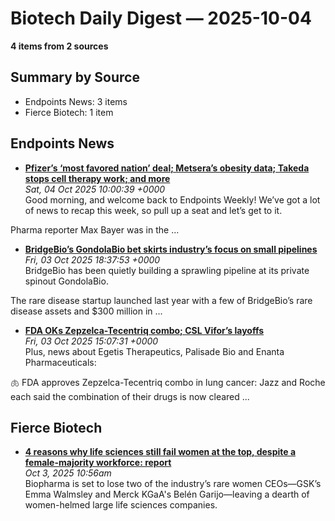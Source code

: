 # Biotech Daily Digest — 2025-10-04

**4 items from 2 sources**

## Summary by Source

- Endpoints News: 3 items
- Fierce Biotech: 1 item


## Endpoints News

- **[Pfizer’s ‘most favored nation’ deal; Metsera’s obesity data; Takeda stops cell therapy work; and more](https://endpoints.news/pfizers-most-favored-nation-deal-metseras-obesity-data-takeda-stops-cell-therapy-work-and-more/)**  
  _Sat, 04 Oct 2025 10:00:39 +0000_  
  Good morning, and welcome back to Endpoints Weekly! We’ve got a lot of news to recap this week, so pull up a seat and let’s get to it.

 Pharma reporter Max Bayer was in the ...

- **[BridgeBio’s GondolaBio bet skirts industry’s focus on small pipelines](https://endpoints.news/bridgebios-gondolabio-bet-skirts-industrys-focus-on-small-pipelines/)**  
  _Fri, 03 Oct 2025 18:37:53 +0000_  
  BridgeBio has been quietly building a sprawling pipeline at its private spinout GondolaBio.

 The rare disease startup launched last year with a few of BridgeBio’s rare disease assets and $300 million in ...

- **[FDA OKs Zepzelca-Tecentriq combo; CSL Vifor’s layoffs](https://endpoints.news/fda-oks-zepzelca-tecentriq-combo-csl-vifors-layoffs/)**  
  _Fri, 03 Oct 2025 15:07:31 +0000_  
  Plus, news about Egetis Therapeutics, Palisade Bio and Enanta Pharmaceuticals:

 🫁 FDA approves Zepzelca-Tecentriq combo in lung cancer: Jazz and Roche each said the combination of their drugs is now cleared ...


## Fierce Biotech

- **[<a href="https://www.fiercebiotech.com/biotech/4-reasons-why-life-sciences-still-fails-women-top-despite-female-majority-workforce-report" hreflang="en">4 reasons why life sciences still fail women at the top, despite a female-majority workforce: report</a>](https://www.fiercebiotech.com/biotech/4-reasons-why-life-sciences-still-fails-women-top-despite-female-majority-workforce-report)**  
  _Oct 3, 2025 10:56am_  
  Biopharma is set to lose two of the industry’s rare women CEOs—GSK’s Emma Walmsley and Merck KGaA's Belén Garijo—leaving a dearth of women-helmed large life sciences companies.
